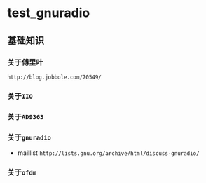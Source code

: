 # test_gnuradio

## 基础知识

### 关于傅里叶
`http://blog.jobbole.com/70549/`

### 关于`IIO`

### 关于`AD9363`

### 关于`gnuradio`
* maillist `http://lists.gnu.org/archive/html/discuss-gnuradio/`

### 关于`ofdm`
